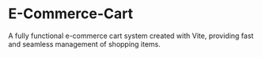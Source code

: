 # E-Commerce-Cart
A fully functional e-commerce cart system created with Vite, providing fast and seamless management of shopping items.
